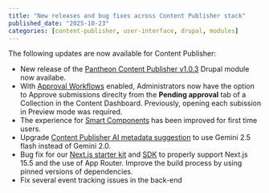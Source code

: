 ```yaml
---
title: "New releases and bug fixes across Content Publisher stack"
published_date: "2025-10-23"
categories: [content-publisher, user-interface, drupal, modules]
---
```

The following updates are now available for Content Publisher:

* New release of the [Pantheon Content Publisher v1.0.3](https://www.drupal.org/project/pantheon_content_publisher/releases/1.0.3) Drupal module now availabe.
* With [Approval Workflows](https://docs.content.pantheon.io/approval-workflows) enabled, Administrators now have the option to Approve submissions direclty from the **Pending approval** tab of a Collection in the Content Dashboard. Previously, opening each subission in Preview mode was required. 
* The experience for [Smart Components](https://docs.content.pantheon.io/components) has been improved for first time users. 
* Upgrade [Content Publisher AI metadata suggestion](https://docs.content.pantheon.io/metadata#h.mqduipr8a3w5) to use Gemini 2.5 flash instead of Gemini 2.0.
* Bug fix for our [Next.js starter kit](https://docs.content.pantheon.io/nextjs-tutorial) and [SDK](https://github.com/pantheon-systems/content-publisher-sdk) to properly support Next.js 15.5 and the use of App Router. Improve the build process by using pinned versions of dependencies.
* Fix several event tracking issues in the back-end


